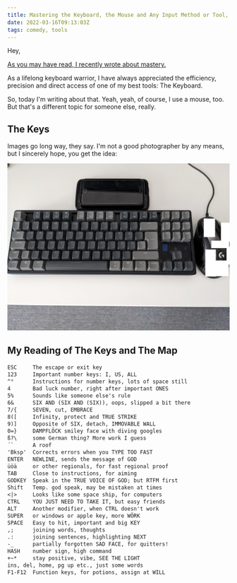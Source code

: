```yaml
---
title: Mastering the Keyboard, the Mouse and Any Input Method or Tool, Really
date: 2022-03-16T09:13:03Z
tags: comedy, tools
---
```


Hey,

[As you may have read, I recently wrote about mastery.](https://oliz.io/blog/2022/on-mastery.html)

As a lifelong keyboard warrior, I have always appreciated the efficiency, precision and direct access of one of my best tools: The Keyboard.

So, today I'm writing about that. Yeah, yeah, of course, I use a mouse, too. But that's a different topic for someone else, really.

## The Keys

Images go long way, they say. I'm not a good photographer by any means, but I sincerely hope, you get the idea:

![Some input methods](tools.jpg)

## My Reading of The Keys and The Map

```
ESC     The escape or exit key
123     Important number keys: I, US, ALL
^°      Instructions for number keys, lots of space still
4       Bad luck number, right after important ONES
5%      Sounds like someone else's rule
6&      SIX AND (SIX AND (SIX)), oops, slipped a bit there
7/{     SEVEN, cut, EMBRACE
8([     Infinity, protect and TRUE STRIKE
9)]     Opposite of SIX, detach, IMMOVABLE WALL
0=}     DAMPFLÖCK smiley face with diving googles
ß?\     some German thing? More work I guess
´`      A roof
'Bksp'  Corrects errors when you TYPE TOO FAST
ENTER   NEWLINE, sends the message of GOD
üöä     or other regionals, for fast regional proof
TAB     Close to instructions, for aiming
GODKEY  Speak in the TRUE VOICE OF GOD; but RTFM first
Shift   Temp. god speak, may be mistaken at times
<|>     Looks like some space ship, for computers
CTRL    YOU JUST NEED TO TAKE IT, but easy friends
ALT     Another modifier, when CTRL doesn't work
SUPER   or windows or apple key, more WÖRK
SPACE   Easy to hit, important and big KEY
,;      joining words, thoughts
.:      joining sentences, highlighting NEXT
-_      partially forgotten SAD FACE, for quitters!
HASH    number sign, high command
+~*     stay positive, vibe, SEE THE LIGHT
ins, del, home, pg up etc., just some words
F1-F12  Function keys, for potions, assign at WILL
```

